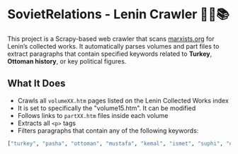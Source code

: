 # SovietRelations - Lenin Crawler 🕵️‍♂️📚

This project is a Scrapy-based web crawler that scans [marxists.org](https://www.marxists.org/archive/lenin/works/cw/index.htm) for Lenin’s collected works. It automatically parses volumes and part files to extract paragraphs that contain specified keywords related to **Turkey**, **Ottoman history**, or key political figures.

## What It Does

- Crawls all `volumeXX.htm` pages listed on the Lenin Collected Works index
- It is set to specifically the "volume15.htm". It can be modified
- Follows links to `partXX.htm` files inside each volume
- Extracts all `<p>` tags
- Filters paragraphs that contain any of the following keywords:

```python
["turkey", "pasha", "ottoman", "mustafa", "kemal", "ismet", "suphi", "ethem", "istanbul", "ankara"]
